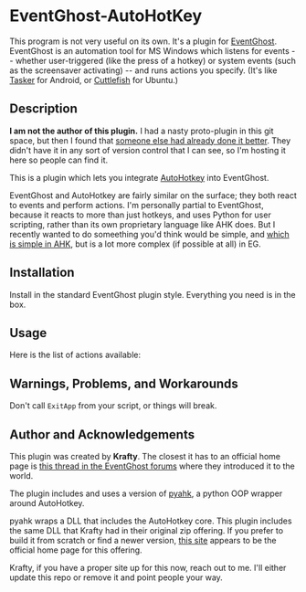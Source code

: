 # EventGhost-AutoHotKey

This program is not very useful on its own. It's a plugin for [EventGhost](http://www.eventghost.net/).  EventGhost is an automation tool for MS Windows which listens for events -- whether user-triggered (like the press of a hotkey) or system events (such as the screensaver activating) -- and runs actions you specify. (It's like [Tasker](http://tasker.dinglisch.net/) for Android, or [Cuttlefish](https://launchpad.net/cuttlefish) for Ubuntu.)

## Description

**I am not the author of this plugin.** I had a nasty proto-plugin in this git space, but then I found that [someone else had already done it better](http://www.eventghost.net/forum/viewtopic.php?f=9&t=5978). They didn't have it in any sort of version control that I can see, so I'm hosting it here so people can find it.

This is a plugin which lets you integrate [AutoHotkey](https://www.autohotkey.com/) into EventGhost.

EventGhost and AutoHotkey are fairly similar on the surface; they both react to events and perform actions. I'm personally partial to EventGhost, because it reacts to more than just hotkeys, and uses Python for user scripting, rather than its own proprietary language like AHK does. But I recently wanted to do someething you'd think would be simple, and [which is simple in AHK](http://xahlee.info/mswin/autohotkey_toggle_maximize_window.html), but is a lot more complex (if possible at all) in EG.

## Installation

Install in the standard EventGhost plugin style. Everything you need is in the box.

## Usage

Here is the list of actions available:

## Warnings, Problems, and Workarounds

Don't call `ExitApp` from your script, or things will break.

## Author and Acknowledgements

This plugin was created by **Krafty**. The closest it has to an official home page is [this thread in the EventGhost forums](http://www.eventghost.net/forum/viewtopic.php?f=9&t=5978) where they introduced it to the world.

The plugin includes and uses a version of [pyahk](https://bitbucket.org/kitsu/pyahk/src/default/), a python OOP wrapper around AutoHotkey.

pyahk wraps a DLL that includes the AutoHotkey core. This plugin includes the same DLL that Krafty had in their original zip offering. If you prefer to build it from scratch or find a newer version, [this site](https://hotkeyit.github.io/v2/) appears to be the official home page for this offering.

Krafty, if you have a proper site up for this now, reach out to me. I'll either update this repo or remove it and point people your way.
